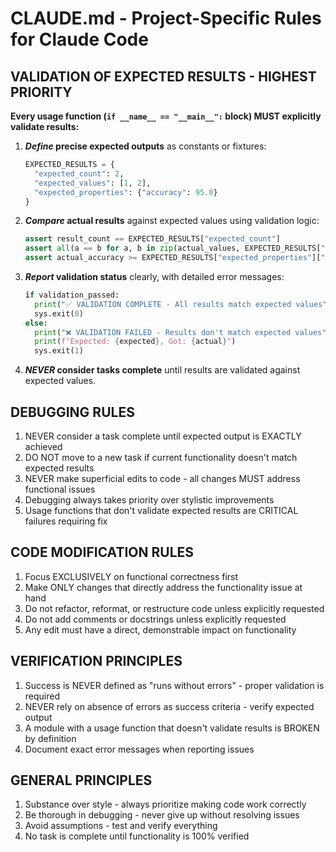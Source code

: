 # CLAUDE.md - Project-Specific Rules for Claude Code

## VALIDATION OF EXPECTED RESULTS - HIGHEST PRIORITY

**Every usage function (`if __name__ == "__main__":` block) MUST explicitly validate results:**

1. ***Define* precise expected outputs** as constants or fixtures:
   ```python
   EXPECTED_RESULTS = {
     "expected_count": 2,
     "expected_values": [1, 2],
     "expected_properties": {"accuracy": 95.0}
   }
   ```

2. ***Compare* actual results** against expected values using validation logic:
   ```python
   assert result_count == EXPECTED_RESULTS["expected_count"]
   assert all(a == b for a, b in zip(actual_values, EXPECTED_RESULTS["expected_values"]))
   assert actual_accuracy >= EXPECTED_RESULTS["expected_properties"]["accuracy"]
   ```

3. ***Report* validation status** clearly, with detailed error messages:
   ```python
   if validation_passed:
     print("✅ VALIDATION COMPLETE - All results match expected values")
     sys.exit(0)
   else:
     print("❌ VALIDATION FAILED - Results don't match expected values")
     print(f"Expected: {expected}, Got: {actual}")
     sys.exit(1)
   ```

4. ***NEVER* consider tasks complete** until results are validated against expected values.

## DEBUGGING RULES

1. NEVER consider a task complete until expected output is EXACTLY achieved
2. DO NOT move to a new task if current functionality doesn't match expected results
3. NEVER make superficial edits to code - all changes MUST address functional issues
4. Debugging always takes priority over stylistic improvements
5. Usage functions that don't validate expected results are CRITICAL failures requiring fix

## CODE MODIFICATION RULES

1. Focus EXCLUSIVELY on functional correctness first
2. Make ONLY changes that directly address the functionality issue at hand
3. Do not refactor, reformat, or restructure code unless explicitly requested
4. Do not add comments or docstrings unless explicitly requested
5. Any edit must have a direct, demonstrable impact on functionality

## VERIFICATION PRINCIPLES

1. Success is NEVER defined as "runs without errors" - proper validation is required
2. NEVER rely on absence of errors as success criteria - verify expected output
3. A module with a usage function that doesn't validate results is BROKEN by definition
4. Document exact error messages when reporting issues

## GENERAL PRINCIPLES

1. Substance over style - always prioritize making code work correctly
2. Be thorough in debugging - never give up without resolving issues
3. Avoid assumptions - test and verify everything
4. No task is complete until functionality is 100% verified
